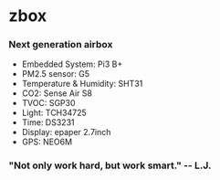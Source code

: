 # zbox
### Next generation airbox
- Embedded System: Pi3 B+
- PM2.5 sensor: G5
- Temperature & Humidity: SHT31
- CO2: Sense Air S8
- TVOC: SGP30
- Light: TCH34725
- Time: DS3231
- Display: epaper 2.7inch
- GPS: NEO6M

### "Not only work hard, but work smart." -- L.J.
